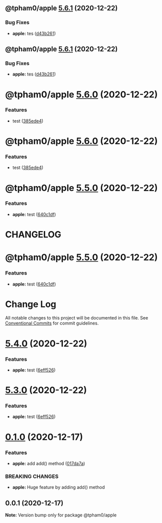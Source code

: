 ## @tpham0/apple [5.6.1](https://github.com/zlatanpham/monorepo-semantic-release-demo/compare/@tpham0/apple@5.6.0...@tpham0/apple@5.6.1) (2020-12-22)


### Bug Fixes

* **apple:** tes ([d43b261](https://github.com/zlatanpham/monorepo-semantic-release-demo/commit/d43b261567c2a2dc7fbd40310cca3c8bed9c627f))

## @tpham0/apple [5.6.1](https://github.com/zlatanpham/monorepo-semantic-release-demo/compare/@tpham0/apple@5.6.0...@tpham0/apple@5.6.1) (2020-12-22)


### Bug Fixes

* **apple:** tes ([d43b261](https://github.com/zlatanpham/monorepo-semantic-release-demo/commit/d43b261567c2a2dc7fbd40310cca3c8bed9c627f))

# @tpham0/apple [5.6.0](https://github.com/zlatanpham/monorepo-semantic-release-demo/compare/@tpham0/apple@5.5.0...@tpham0/apple@5.6.0) (2020-12-22)


### Features

* test ([385ede4](https://github.com/zlatanpham/monorepo-semantic-release-demo/commit/385ede44809e07bd2251be6025cf43dd5247eb2e))

# @tpham0/apple [5.6.0](https://github.com/zlatanpham/monorepo-semantic-release-demo/compare/@tpham0/apple@5.5.0...@tpham0/apple@5.6.0) (2020-12-22)


### Features

* test ([385ede4](https://github.com/zlatanpham/monorepo-semantic-release-demo/commit/385ede44809e07bd2251be6025cf43dd5247eb2e))

# @tpham0/apple [5.5.0](https://github.com/zlatanpham/monorepo-semantic-release-demo/compare/@tpham0/apple@5.4.0...@tpham0/apple@5.5.0) (2020-12-22)


### Features

* **apple:** test ([640c1df](https://github.com/zlatanpham/monorepo-semantic-release-demo/commit/640c1df76a889e99597209296b18b034b7cf3bfc))

# CHANGELOG

# @tpham0/apple [5.5.0](https://github.com/zlatanpham/monorepo-semantic-release-demo/compare/@tpham0/apple@5.4.0...@tpham0/apple@5.5.0) (2020-12-22)


### Features

* **apple:** test ([640c1df](https://github.com/zlatanpham/monorepo-semantic-release-demo/commit/640c1df76a889e99597209296b18b034b7cf3bfc))

# Change Log

All notable changes to this project will be documented in this file.
See [Conventional Commits](https://conventionalcommits.org) for commit guidelines.

# [5.4.0](https://github.com/zlatanpham/monorepo-semantic-release-demo/compare/@tpham0/apple@5.1.0...@tpham0/apple@5.4.0) (2020-12-22)

### Features

- **apple:** test ([6eff526](https://github.com/zlatanpham/monorepo-semantic-release-demo/commit/6eff5260f38767e1b96c56248f06474bfe210807))

# [5.3.0](https://github.com/zlatanpham/monorepo-semantic-release-demo/compare/@tpham0/apple@5.1.0...@tpham0/apple@5.3.0) (2020-12-22)

### Features

- **apple:** test ([6eff526](https://github.com/zlatanpham/monorepo-semantic-release-demo/commit/6eff5260f38767e1b96c56248f06474bfe210807))

# [0.1.0](https://github.com/zlatanpham/monorepo-semantic-release-demo/compare/@tpham0/apple@0.0.1...@tpham0/apple@0.1.0) (2020-12-17)

### Features

- **apple:** add add() method ([017da7a](https://github.com/zlatanpham/monorepo-semantic-release-demo/commit/017da7a5cc92ab2bc11164f4f456eaa7d064417d))

### BREAKING CHANGES

- **apple:** Huge feature by adding add() method

## 0.0.1 (2020-12-17)

**Note:** Version bump only for package @tpham0/apple
